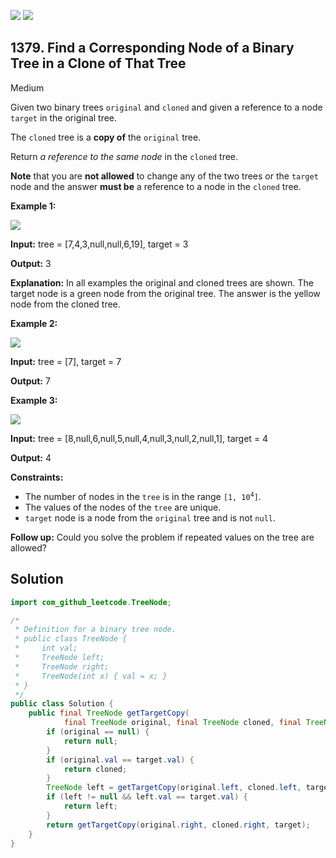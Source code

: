 [![](https://img.shields.io/github/stars/javadev/LeetCode-in-Java?label=Stars&style=flat-square)](https://github.com/javadev/LeetCode-in-Java)
[![](https://img.shields.io/github/forks/javadev/LeetCode-in-Java?label=Fork%20me%20on%20GitHub%20&style=flat-square)](https://github.com/javadev/LeetCode-in-Java/fork)

## 1379\. Find a Corresponding Node of a Binary Tree in a Clone of That Tree

Medium

Given two binary trees `original` and `cloned` and given a reference to a node `target` in the original tree.

The `cloned` tree is a **copy of** the `original` tree.

Return _a reference to the same node_ in the `cloned` tree.

**Note** that you are **not allowed** to change any of the two trees or the `target` node and the answer **must be** a reference to a node in the `cloned` tree.

**Example 1:**

![](https://assets.leetcode.com/uploads/2020/02/21/e1.png)

**Input:** tree = [7,4,3,null,null,6,19], target = 3

**Output:** 3

**Explanation:** In all examples the original and cloned trees are shown. The target node is a green node from the original tree. The answer is the yellow node from the cloned tree.

**Example 2:**

![](https://assets.leetcode.com/uploads/2020/02/21/e2.png)

**Input:** tree = [7], target = 7

**Output:** 7

**Example 3:**

![](https://assets.leetcode.com/uploads/2020/02/21/e3.png)

**Input:** tree = [8,null,6,null,5,null,4,null,3,null,2,null,1], target = 4

**Output:** 4

**Constraints:**

*   The number of nodes in the `tree` is in the range <code>[1, 10<sup>4</sup>]</code>.
*   The values of the nodes of the `tree` are unique.
*   `target` node is a node from the `original` tree and is not `null`.

**Follow up:** Could you solve the problem if repeated values on the tree are allowed?

## Solution

```java
import com_github_leetcode.TreeNode;

/*
 * Definition for a binary tree node.
 * public class TreeNode {
 *     int val;
 *     TreeNode left;
 *     TreeNode right;
 *     TreeNode(int x) { val = x; }
 * }
 */
public class Solution {
    public final TreeNode getTargetCopy(
            final TreeNode original, final TreeNode cloned, final TreeNode target) {
        if (original == null) {
            return null;
        }
        if (original.val == target.val) {
            return cloned;
        }
        TreeNode left = getTargetCopy(original.left, cloned.left, target);
        if (left != null && left.val == target.val) {
            return left;
        }
        return getTargetCopy(original.right, cloned.right, target);
    }
}
```